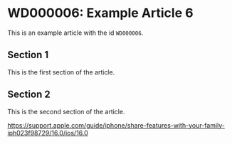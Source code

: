 # WD000006: Example Article 6

This is an example article with the id `WD000006`.

## Section 1

This is the first section of the article.

## Section 2

This is the second section of the article.


https://support.apple.com/guide/iphone/share-features-with-your-family-iph023f98729/16.0/ios/16.0